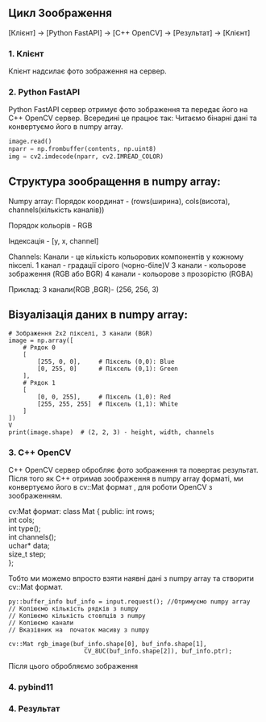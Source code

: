 ## Цикл Зоображення
[Клієнт] → [Python FastAPI] → [C++ OpenCV] → [Результат] → [Клієнт]

### 1. Клієнт
Клієнт надсилає фото зображення на сервер.

### 2. Python FastAPI
Python FastAPI сервер отримує фото зображення та передає його на C++ OpenCV сервер.
Всередині  це працює так:
Читаємо бінарні дані та конвертуємо його в numpy array.
```python
image.read()
nparr = np.frombuffer(contents, np.uint8)
img = cv2.imdecode(nparr, cv2.IMREAD_COLOR)
```
Структура зообращення в numpy array:
---
Numpy array:
Порядок координат - (rows(ширина), cols(висота), channels(кількість каналів))

Порядок кольорів  - RGB

Індексація	      - [y, x, channel]

Channels:
Канали - це кількість кольорових компонентів у кожному пікселі.
1 канал - градації сірого (чорно-біле)V
3 канали - кольорове зображення (RGB або BGR)
4 канали - кольорове з прозорістю (RGBA)


Приклад: 3 канали(RGB ,BGR)- (256, 256, 3)


Візуалізація даних в numpy array:
---
```
# Зображення 2x2 пікселі, 3 канали (BGR)
image = np.array([
    # Рядок 0
    [
        [255, 0, 0],     # Піксель (0,0): Blue
        [0, 255, 0]      # Піксель (0,1): Green
    ],
    # Рядок 1  
    [
        [0, 0, 255],     # Піксель (1,0): Red
        [255, 255, 255]  # Піксель (1,1): White
    ]
])
V
print(image.shape)  # (2, 2, 3) - height, width, channels
```


### 3. C++ OpenCV
C++ OpenCV сервер обробляє фото зображення та повертає результат.
Після того як С++ отримав зоображення в numpy array форматі,
ми конвертуємо його в cv::Mat формат ,  для роботи OpenCV  з зоображенням.

cv:Mat формат:
class Mat {
public:
    int rows;      
    int cols;           
    int type();        
    int channels();    
    uchar* data;       
    size_t step;        
};

Тобто ми можемо впросто взяти наявні дані з numpy array та створити cv::Mat формат.
```
py::buffer_info buf_info = input.request(); //Отримуємо numpy array
// Копіюємо кількість рядків з numpy 
// Копіюємо кількість стовпців з numpy
// Копіюємо канали
// Вказівник на  початок масиву з numpy

cv::Mat rgb_image(buf_info.shape[0], buf_info.shape[1], 
                     CV_8UC(buf_info.shape[2]), buf_info.ptr);
```
Після цього обробляємо зображення


### 4. pybind11

### 4. Результат